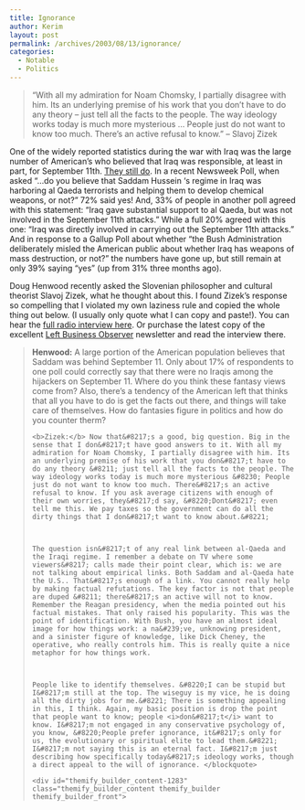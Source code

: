 ```yaml
---
title: Ignorance
author: Kerim
layout: post
permalink: /archives/2003/08/13/ignorance/
categories:
  - Notable
  - Politics
---
```


>   &#8220;With all my admiration for Noam Chomsky, I partially disagree with him. Its an underlying premise of his work that you don&#8217;t have to do any theory &#8211; just tell all the facts to the people. The way ideology works today is much more mysterious &#8230; People just do not want to know too much. There&#8217;s an active refusal to know.&#8221; &#8211; Slavoj Zizek


One of the widely reported statistics during the war with Iraq was the large number of American&#8217;s who believed that Iraq was responsible, at least in part, for September 11th. <a href="http://www.pollingreport.com/iraq.htm" onclick="_gaq.push(['_trackEvent', 'outbound-article', 'http://www.pollingreport.com/iraq.htm', 'They still do']);" >They still do</a>. In a recent Newsweek Poll, when asked &#8220;&#8230;do you believe that Saddam Hussein &#8216;s regime in Iraq was harboring al Qaeda terrorists and helping them to develop chemical weapons, or not?&#8221; 72% said yes! And, 33% of people in another poll agreed with this statement: &#8220;Iraq gave substantial support to al Qaeda, but was not involved in the September 11th attacks.&#8221; While a full 20% agreed with this one: &#8220;Iraq was directly involved in carrying out the September 11th attacks.&#8221; And in response to a Gallup Poll about whether &#8220;the Bush Administration deliberately misled the American public about whether Iraq has weapons of mass destruction, or not?&#8221; the numbers have gone up, but still remain at only 39% saying &#8220;yes&#8221; (up from 31% three months ago).

Doug Henwood recently asked the Slovenian philosopher and cultural theorist Slavoj Zizek, what he thought about this. I found Zizek&#8217;s response so compelling that I violated my own laziness rule and copied the whole thing out below. (I usually only quote what I can copy and paste!). You can hear the <a href="http://www.leftbusinessobserver.com/Radio.html" onclick="_gaq.push(['_trackEvent', 'outbound-article', 'http://www.leftbusinessobserver.com/Radio.html', 'full radio interview here']);" >full radio interview here</a>. Or purchase the latest copy of the excellent <a href="http://www.leftbusinessobserver.com/" onclick="_gaq.push(['_trackEvent', 'outbound-article', 'http://www.leftbusinessobserver.com/', 'Left Business Observer']);" >Left Business Observer</a> newsletter and read the interview there.  
<!--more-->


>   <b>Henwood:</b> A large portion of the American population believes that Saddam was behind September 11. Only about 17% of respondents to one poll could correctly say that there were no Iraqis among the hijackers on September 11. Where do you think these fantasy views come from? Also, there&#8217;s a tendency of the American left that thinks that all you have to do is get the facts out there, and things will take care of themselves. How do fantasies figure in politics and how do you counter therm? 
>   
>   
>     <b>Zizek:</b> Now that&#8217;s a good, big question. Big in the sense that I don&#8217;t have good answers to it. With all my admiration for Noam Chomsky, I partially disagree with him. Its an underlying premise of his work that you don&#8217;t have to do any theory &#8211; just tell all the facts to the people. The way ideology works today is much more mysterious &#8230; People just do not want to know too much. There&#8217;s an active refusal to know. If you ask average citizens with enough of their own worries, they&#8217;d say, &#8220;Dont&#8217; even tell me this. We pay taxes so the government can do all the dirty things that I don&#8217;t want to know about.&#8221;
>   
>   
>   
>     The question isn&#8217;t of any real link between al-Qaeda and the Iraqi regime. I remember a debate on TV where some viewers&#8217; calls made their point clear, which is: we are not talking about empirical links. Both Saddam and al-Qaeda hate the U.S.. That&#8217;s enough of a link. You cannot really help by making factual refutations. The key factor is not that people are duped &#8211; there&#8217;s an active will not to know. Remember the Reagan presidency, when the media pointed out his factual mistakes. That only raised his popularity. This was the point of identification. With Bush, you have an almost ideal image for how things work: a na&#239;ve, unknowing president, and a sinister figure of knowledge, like Dick Cheney, the operative, who really controls him. This is really quite a nice metaphor for how things work.
>   
>   
>   
>     People like to identify themselves. &#8220;I can be stupid but I&#8217;m still at the top. The wiseguy is my vice, he is doing all the dirty jobs for me.&#8221; There is something appealing in this, I think. Again, my basic position is drop the point that people want to know; people <i>don&#8217;t</i> want to know. I&#8217;m not engaged in any conservative psychology of, you know, &#8220;People prefer ignorance, it&#8217;s only for us, the evolutionary or spiritual elite to lead them.&#8221; I&#8217;m not saying this is an eternal fact. I&#8217;m just describing how specifically today&#8217;s ideology works, though a direct appeal to the will of ignorance. </blockquote> 
>     
>     <div id="themify_builder_content-1283" class="themify_builder_content themify_builder themify_builder_front">
>
>     
>     
>    